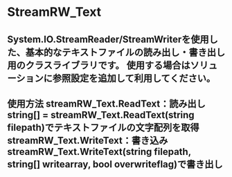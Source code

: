 # StreamRW_Text
System.IO.StreamReader/StreamWriterを使用した、基本的なテキストファイルの読み出し・書き出し用のクラスライブラリです。
使用する場合はソリューションに参照設定を追加して利用してください。
------------------------
使用方法
streamRW_Text.ReadText：読み出し
  string[] = streamRW_Text.ReadText(string filepath)でテキストファイルの文字配列を取得
streamRW_Text.WriteText：書き込み
  streamRW_Text.WriteText(string filepath, string[] writearray, bool overwriteflag)で書き出し
------------------------

